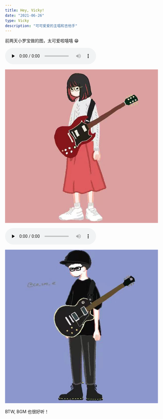 ```yaml
---
title: Hey, Vicky!
date: "2021-06-26"
type: Vicky
description: "可可爱爱的主唱和吉他手"
---
```


前两天小罗宝做的图，太可爱啦嘻嘻 😁

<audio id="audio" controls="" preload="none">
  <source id="mp3" src="./小罗的歌.mp3">
</audio>

![小罗](./2.jpeg)

<audio id="audio" controls="" preload="none">
  <source id="mp3" src="./也许.mp3">
</audio>

![小熊](./1.jpeg)

BTW, BGM 也很好听！
